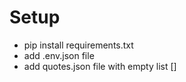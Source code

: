 # Setup
* pip install requirements.txt
* add .env.json file
* add quotes.json file with empty list []